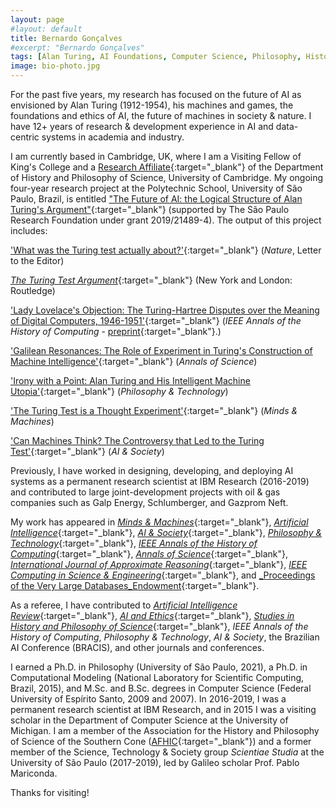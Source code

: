 ```yaml
---
layout: page
#layout: default
title: Bernardo Gonçalves
#excerpt: "Bernardo Gonçalves"
tags: [Alan Turing, AI Foundations, Computer Science, Philosophy, History, Anthropocene]
image: bio-photo.jpg
---
```


For the past five years, my research has focused on the future of AI as envisioned by Alan Turing (1912-1954), his machines and games, the foundations and ethics of AI, the future of machines in society & nature. I have 12+ years of research & development experience in AI and data-centric systems in academia and industry.

I am currently based in Cambridge, UK, where I am a Visiting Fellow of King's College and a [Research Affiliate](https://www.hps.cam.ac.uk/directory/affiliates){:target="_blank"} of the Department of History and Philosophy of Science, University of Cambridge. My ongoing four-year research project at the Polytechnic School, University of São Paulo, Brazil, is entitled ["The Future of AI: the Logical Structure of Alan Turing's Argument"](https://bv.fapesp.br/en/bolsas/191927/the-future-of-artificial-intelligence-the-logical-structure-of-alan-turings-argument/){:target="_blank"} (supported by The São Paulo Research Foundation under grant 2019/21489-4). The output of this project includes: 

['What was the Turing test actually about?'](https://doi.org/10.1038/d41586-023-04058-3){:target="_blank"} (_Nature_, Letter to the Editor)

[_The Turing Test Argument_](https://doi.org/10.4324/9781003300267){:target="_blank"} (New York and London: Routledge) 

['Lady Lovelace's Objection: The Turing-Hartree Disputes over the Meaning of Digital Computers, 1946-1951'](https://doi.org/10.1109/MAHC.2023.3326607){:target="_blank"} (_IEEE Annals of the History of Computing_ - [preprint](https://ssrn.com/abstract=4629448){:target="_blank"}.)

['Galilean Resonances: The Role of Experiment in Turing's Construction of Machine Intelligence'](https://doi.org/10.1080/00033790.2023.2234912){:target="_blank"} (_Annals of Science_)

['Irony with a Point: Alan Turing and His Intelligent Machine Utopia'](http://doi.org/10.1007/s13347-023-00650-7){:target="_blank"} (_Philosophy & Technology_)

['The Turing Test is a Thought Experiment'](http://doi.org/10.1007/s11023-022-09616-8){:target="_blank"} (_Minds & Machines_) 

['Can Machines Think? The Controversy that Led to the Turing Test'](http://doi.org/10.1007/s00146-021-01318-6){:target="_blank"} (_AI & Society_) 


Previously, I have worked in designing, developing, and deploying AI systems as a permanent research scientist at IBM Research (2016-2019) and contributed to large joint-development projects with oil & gas companies such as Galp Energy, Schlumberger, and Gazprom Neft.

My work has appeared in [_Minds & Machines_](https://www.springer.com/journal/11023){:target="_blank"}, [_Artificial Intelligence_](https://www.journals.elsevier.com/artificial-intelligence){:target="_blank"}, [_AI & Society_](https://www.springer.com/journal/146){:target="_blank"}, [_Philosophy & Technology_](https://www.springer.com/journal/13347){:target="_blank"}, [_IEEE Annals of the History of Computing_](https://www.computer.org/csdl/magazine/an){:target="_blank"}, [_Annals of Science_](https://www.tandfonline.com/journals/tasc20){:target="_blank"}, [_International Journal of Approximate Reasoning_](https://www.journals.elsevier.com/international-journal-of-approximate-reasoning){:target="_blank"}, [_IEEE Computing in Science & Engineering_](https://www.computer.org/csdl/magazine/cs/about/14587){:target="_blank"}, and [_Proceedings of the Very Large Databases_Endowment](https://www.vldb.org/){:target="_blank"}. 

As a referee, I have contributed to [_Artificial Intelligence Review_](https://link.springer.com/journal/10462){:target="_blank"}, [_AI and Ethics_](https://link.springer.com/journal/43681){:target="_blank"}, [_Studies in History and Philosophy of Science_](https://www.sciencedirect.com/journal/studies-in-history-and-philosophy-of-science){:target="_blank"}, _IEEE Annals of the History of Computing_, _Philosophy & Technology_, _AI & Society_, the Brazilian AI Conference (BRACIS), and other journals and conferences. 

I earned a Ph.D. in Philosophy (University of São Paulo, 2021), a Ph.D. in Computational Modeling (National Laboratory for Scientific Computing, Brazil, 2015), and M.Sc. and B.Sc. degrees in Computer Science (Federal University of Espírito Santo, 2009 and 2007). In 2016-2019, I was a permanent research scientist at IBM Research, and in 2015 I was a visiting scholar in the Department of Computer Science at the University of Michigan. I am a member of the Association for the History and Philosophy of Science of the Southern Cone ([AFHIC](http://www.afhic.com/){:target="_blank"}) and a former member of the Science, Technology & Society group _Scientiae Studia_ at the University of São Paulo (2017-2019), led by Galileo scholar Prof. Pablo Mariconda. 

Thanks for visiting! 
